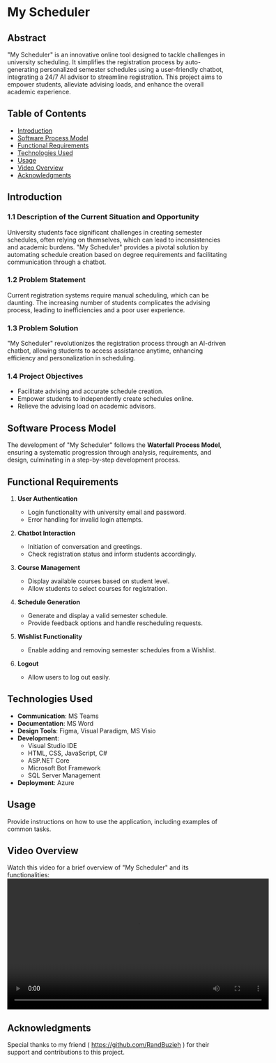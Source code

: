 # My Scheduler

## Abstract
"My Scheduler" is an innovative online tool designed to tackle challenges in university scheduling. It simplifies the registration process by auto-generating personalized semester schedules using a user-friendly chatbot, integrating a 24/7 AI advisor to streamline registration. This project aims to empower students, alleviate advising loads, and enhance the overall academic experience.

## Table of Contents
- [Introduction](#introduction)
- [Software Process Model](#software-process-model)
- [Functional Requirements](#functional-requirements)
- [Technologies Used](#technologies-used)
- [Usage](#usage)
- [Video Overview](#video-overview)
- [Acknowledgments](#acknowledgments)

## Introduction
### 1.1 Description of the Current Situation and Opportunity
University students face significant challenges in creating semester schedules, often relying on themselves, which can lead to inconsistencies and academic burdens. "My Scheduler" provides a pivotal solution by automating schedule creation based on degree requirements and facilitating communication through a chatbot.

### 1.2 Problem Statement
Current registration systems require manual scheduling, which can be daunting. The increasing number of students complicates the advising process, leading to inefficiencies and a poor user experience.

### 1.3 Problem Solution
"My Scheduler" revolutionizes the registration process through an AI-driven chatbot, allowing students to access assistance anytime, enhancing efficiency and personalization in scheduling.

### 1.4 Project Objectives
- Facilitate advising and accurate schedule creation.
- Empower students to independently create schedules online.
- Relieve the advising load on academic advisors.

## Software Process Model
The development of "My Scheduler" follows the **Waterfall Process Model**, ensuring a systematic progression through analysis, requirements, and design, culminating in a step-by-step development process.

## Functional Requirements
1. **User Authentication**
   - Login functionality with university email and password.
   - Error handling for invalid login attempts.

2. **Chatbot Interaction**
   - Initiation of conversation and greetings.
   - Check registration status and inform students accordingly.

3. **Course Management**
   - Display available courses based on student level.
   - Allow students to select courses for registration.

4. **Schedule Generation**
   - Generate and display a valid semester schedule.
   - Provide feedback options and handle rescheduling requests.

5. **Wishlist Functionality**
   - Enable adding and removing semester schedules from a Wishlist.

6. **Logout**
   - Allow users to log out easily.

## Technologies Used
- **Communication**: MS Teams
- **Documentation**: MS Word
- **Design Tools**: Figma, Visual Paradigm, MS Visio
- **Development**: 
  - Visual Studio IDE
  - HTML, CSS, JavaScript, C#
  - ASP.NET Core
  - Microsoft Bot Framework
  - SQL Server Management
- **Deployment**: Azure

## Usage
Provide instructions on how to use the application, including examples of common tasks.

## Video Overview
Watch this video for a brief overview of "My Scheduler" and its functionalities: 
<video width="600" controls>
  <source src="https://drive.google.com/uc?id=1cpxrrZ2IVAiJ4ZeC9oUqrka1WZs34MNb" type="video/mp4">
  [the video](https://drive.google.com/uc?id=1cpxrrZ2IVAiJ4ZeC9oUqrka1WZs34MNb)
</video>
## Acknowledgments
Special thanks to my friend ( https://github.com/RandBuzieh ) for their support and contributions to this project.

